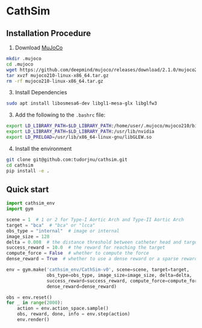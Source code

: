 # CathSim
## Installation Procedure

1. Download [MuJoCo](https://github.com/deepmind/mujoco/releases/download/2.1.0/mujoco210-linux-x86_64.tar.gz)

```bash
mkdir .mujoco
cd .mujoco
wget https://github.com/deepmind/mujoco/releases/download/2.1.0/mujoco210-linux-x86_64.tar.gz
tar xvzf mujoco210-linux-x86_64.tar.gz
rm -rf mujoco210-linux-x86_64.tar.gz
```

3. Install Dependencies

```bash
sudo apt install libosmesa6-dev libgl1-mesa-glx libglfw3
```

3. Add the following to the `.bashrc` file:

```bash
export LD_LIBRARY_PATH=$LD_LIBRARY_PATH:/home/user/.mujoco/mujoco210/bin
export LD_LIBRARY_PATH=$LD_LIBRARY_PATH:/usr/lib/nvidia
export LD_PRELOAD=/usr/lib/x86_64-linux-gnu/libGLEW.so
```

4. Install the environment

```bash
git clone git@github.com:tudorjnu/cathsim.git
cd cathsim
pip install -e .
```

## Quick start

```python
import cathsim_env
import gym

scene = 1  # 1 or 2 for Type-I Aortic Arch and Type-II Aortic Arch
target = "bca"  # "bca" or "lcca"
obs_type = "internal"  # image or internal
image_size = 128
delta = 0.008  # the distance threshold between catheter head and target
success_reward = 10.0  # the reward for reaching the target
compute_force = False  # whether to compute the force
dense_reward = True  # whether to use a dense reward or a sparse reward

env = gym.make('cathsim_env/CathSim-v0', scene=scene, target=target,
               obs_type=obs_type, image_size=image_size, delta=delta,
               success_reward=success_reward, compute_force=compute_force,
               dense_reward=dense_reward)

obs = env.reset()
for _ in range(2000):
    action = env.action_space.sample()
    obs, reward, done, info = env.step(action)
    env.render()
```



